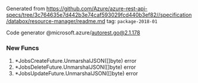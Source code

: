 Generated from https://github.com/Azure/azure-rest-api-specs/tree/3c764635e7d442b3e74caf593029fcd440b3ef82//specification/databox/resource-manager/readme.md tag: `package-2018-01`

Code generator @microsoft.azure/autorest.go@2.1.178


### New Funcs

1. *JobsCreateFuture.UnmarshalJSON([]byte) error
1. *JobsDeleteFuture.UnmarshalJSON([]byte) error
1. *JobsUpdateFuture.UnmarshalJSON([]byte) error
